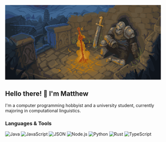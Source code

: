 <div id=banner align=center>
    <img src="./assets/rest-here-weary-traveler.webp" width="700">
</div>

## Hello there! 👋 I'm Matthew
I'm a computer programming hobbyist and a university student, currently majoring in computational linguistics.

### Languages & Tools
![Java](https://img.shields.io/badge/-Java-1e1e2e?style=flat&logo=openjdk)
![JavaScript](https://img.shields.io/badge/-JavaScript-1e1e2e?style=flat&logo=javascript)
![JSON](https://img.shields.io/badge/-JSON-1e1e2e?style=flat&logo=json)
![Node.js](https://img.shields.io/badge/-Node.js-1e1e2e?style=flat&logo=node.js)
![Python](https://img.shields.io/badge/-Python-1e1e2e?style=flat&logo=python)
![Rust](https://img.shields.io/badge/-Rust-1e1e2e?style=flat&logo=rust)
![TypeScript](https://img.shields.io/badge/-TypeScript-1e1e2e?style=flat&logo=typescript)
